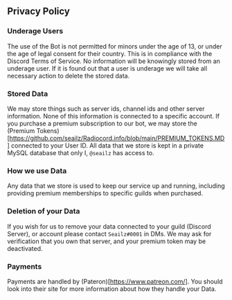 ## Privacy Policy

### Underage Users
The use of the Bot is not permitted for minors under the age of 13, or under the age of legal consent for their country. This is in compliance with the Discord Terms of Service. No information will be knowingly stored from an underage user. If it is found out that a user is underage we will take all necessary action to delete the stored data.

### Stored Data
We may store things such as server ids, channel ids and other server information. None of this information is connected to a specific account.
If you purchase a premium subscription to our bot, we may store the (Premium Tokens)[https://github.com/seailz/Radiocord.info/blob/main/PREMIUM_TOKENS.MD] connected to your User ID.
All data that we store is kept in a private MySQL database that only I, `@seailz` has access to.

### How we use Data
Any data that we store is used to keep our service up and running, including providing premium memberships to specific guilds when purchased.

### Deletion of your Data
If you wish for us to remove your data connected to your guild (Discord Server), or account please contact `Seailz#0001` in DMs. We may ask for verification that you own that server, and your premium token may be deactivated.

### Payments
Payments are handled by (Pateron)[https://www.patreon.com/]. You should look into their site for more information about how they handle your Data.
